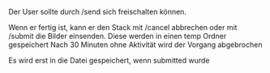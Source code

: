 Der User sollte durch /send sich freischalten können.

Wenn er fertig ist, kann er den Stack mit /cancel abbrechen oder mit /submit die Bilder einsenden. Diese werden in einen temp Ordner gespeichert
Nach 30 Minuten ohne Aktivität wird der Vorgang abgebrochen

Es wird erst in die Datei gespeichert, wenn submitted wurde